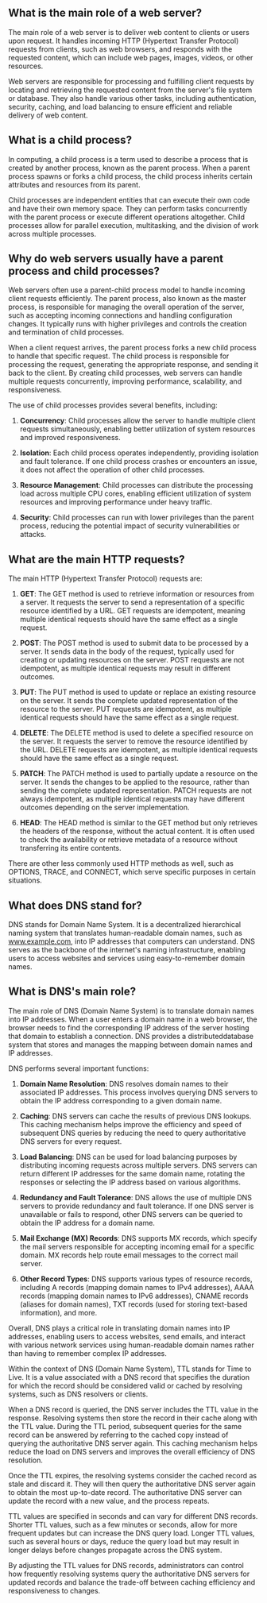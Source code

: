 ## What is the main role of a web server?

The main role of a web server is to deliver web content to clients or users upon request. It handles incoming HTTP (Hypertext Transfer Protocol) requests from clients, such as web browsers, and responds with the requested content, which can include web pages, images, videos, or other resources.

Web servers are responsible for processing and fulfilling client requests by locating and retrieving the requested content from the server's file system or database. They also handle various other tasks, including authentication, security, caching, and load balancing to ensure efficient and reliable delivery of web content.

## What is a child process?

In computing, a child process is a term used to describe a process that is created by another process, known as the parent process. When a parent process spawns or forks a child process, the child process inherits certain attributes and resources from its parent.

Child processes are independent entities that can execute their own code and have their own memory space. They can perform tasks concurrently with the parent process or execute different operations altogether. Child processes allow for parallel execution, multitasking, and the division of work across multiple processes.

## Why do web servers usually have a parent process and child processes?

Web servers often use a parent-child process model to handle incoming client requests efficiently. The parent process, also known as the master process, is responsible for managing the overall operation of the server, such as accepting incoming connections and handling configuration changes. It typically runs with higher privileges and controls the creation and termination of child processes.

When a client request arrives, the parent process forks a new child process to handle that specific request. The child process is responsible for processing the request, generating the appropriate response, and sending it back to the client. By creating child processes, web servers can handle multiple requests concurrently, improving performance, scalability, and responsiveness.

The use of child processes provides several benefits, including:

1. **Concurrency**: Child processes allow the server to handle multiple client requests simultaneously, enabling better utilization of system resources and improved responsiveness.

2. **Isolation**: Each child process operates independently, providing isolation and fault tolerance. If one child process crashes or encounters an issue, it does not affect the operation of other child processes.

3. **Resource Management**: Child processes can distribute the processing load across multiple CPU cores, enabling efficient utilization of system resources and improving performance under heavy traffic.

4. **Security**: Child processes can run with lower privileges than the parent process, reducing the potential impact of security vulnerabilities or attacks.

## What are the main HTTP requests?

The main HTTP (Hypertext Transfer Protocol) requests are:

1. **GET**: The GET method is used to retrieve information or resources from a server. It requests the server to send a representation of a specific resource identified by a URL. GET requests are idempotent, meaning multiple identical requests should have the same effect as a single request.

2. **POST**: The POST method is used to submit data to be processed by a server. It sends data in the body of the request, typically used for creating or updating resources on the server. POST requests are not idempotent, as multiple identical requests may result in different outcomes.

3. **PUT**: The PUT method is used to update or replace an existing resource on the server. It sends the complete updated representation of the resource to the server. PUT requests are idempotent, as multiple identical requests should have the same effect as a single request.

4. **DELETE**: The DELETE method is used to delete a specified resource on the server. It requests the server to remove the resource identified by the URL. DELETE requests are idempotent, as multiple identical requests should have the same effect as a single request.

5. **PATCH**: The PATCH method is used to partially update a resource on the server. It sends the changes to be applied to the resource, rather than sending the complete updated representation. PATCH requests are not always idempotent, as multiple identical requests may have different outcomes depending on the server implementation.

6. **HEAD**: The HEAD method is similar to the GET method but only retrieves the headers of the response, without the actual content. It is often used to check the availability or retrieve metadata of a resource without transferring its entire contents.

There are other less commonly used HTTP methods as well, such as OPTIONS, TRACE, and CONNECT, which serve specific purposes in certain situations.

## What does DNS stand for?

DNS stands for Domain Name System. It is a decentralized hierarchical naming system that translates human-readable domain names, such as www.example.com, into IP addresses that computers can understand. DNS serves as the backbone of the internet's naming infrastructure, enabling users to access websites and services using easy-to-remember domain names.

## What is DNS's main role?

The main role of DNS (Domain Name System) is to translate domain names into IP addresses. When a user enters a domain name in a web browser, the browser needs to find the corresponding IP address of the server hosting that domain to establish a connection. DNS provides a distributeddatabase system that stores and manages the mapping between domain names and IP addresses.

DNS performs several important functions:

1. **Domain Name Resolution**: DNS resolves domain names to their associated IP addresses. This process involves querying DNS servers to obtain the IP address corresponding to a given domain name.

2. **Caching**: DNS servers can cache the results of previous DNS lookups. This caching mechanism helps improve the efficiency and speed of subsequent DNS queries by reducing the need to query authoritative DNS servers for every request.

3. **Load Balancing**: DNS can be used for load balancing purposes by distributing incoming requests across multiple servers. DNS servers can return different IP addresses for the same domain name, rotating the responses or selecting the IP address based on various algorithms.

4. **Redundancy and Fault Tolerance**: DNS allows the use of multiple DNS servers to provide redundancy and fault tolerance. If one DNS server is unavailable or fails to respond, other DNS servers can be queried to obtain the IP address for a domain name.

5. **Mail Exchange (MX) Records**: DNS supports MX records, which specify the mail servers responsible for accepting incoming email for a specific domain. MX records help route email messages to the correct mail server.

6. **Other Record Types**: DNS supports various types of resource records, including A records (mapping domain names to IPv4 addresses), AAAA records (mapping domain names to IPv6 addresses), CNAME records (aliases for domain names), TXT records (used for storing text-based information), and more.

Overall, DNS plays a critical role in translating domain names into IP addresses, enabling users to access websites, send emails, and interact with various network services using human-readable domain names rather than having to remember complex IP addresses.


Within the context of DNS (Domain Name System), TTL stands for Time to Live. It is a value associated with a DNS record that specifies the duration for which the record should be considered valid or cached by resolving systems, such as DNS resolvers or clients.

When a DNS record is queried, the DNS server includes the TTL value in the response. Resolving systems then store the record in their cache along with the TTL value. During the TTL period, subsequent queries for the same record can be answered by referring to the cached copy instead of querying the authoritative DNS server again. This caching mechanism helps reduce the load on DNS servers and improves the overall efficiency of DNS resolution.

Once the TTL expires, the resolving systems consider the cached record as stale and discard it. They will then query the authoritative DNS server again to obtain the most up-to-date record. The authoritative DNS server can update the record with a new value, and the process repeats.

TTL values are specified in seconds and can vary for different DNS records. Shorter TTL values, such as a few minutes or seconds, allow for more frequent updates but can increase the DNS query load. Longer TTL values, such as several hours or days, reduce the query load but may result in longer delays before changes propagate across the DNS system.

By adjusting the TTL values for DNS records, administrators can control how frequently resolving systems query the authoritative DNS servers for updated records and balance the trade-off between caching efficiency and responsiveness to changes.
